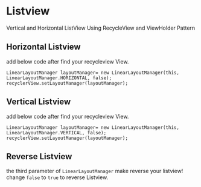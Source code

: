 # Listview
Vertical and Horizontal ListView Using RecycleView and ViewHolder Pattern

## Horizontal Listview  ##
add below code after find your recycleview View.

```
LinearLayoutManager layoutManager= new LinearLayoutManager(this, LinearLayoutManager.HORIZONTAL, false);
recyclerView.setLayoutManager(layoutManager);
```


## Vertical Listview  ##
add below code after find your recycleview View.

```
LinearLayoutManager layoutManager= new LinearLayoutManager(this, LinearLayoutManager.VERTICAL, false);
recyclerView.setLayoutManager(layoutManager);
```


## Reverse Listview ##
the third parameter of ```LinearLayoutManager``` make reverse your listview! change ```false``` to ```true``` to reverse Listview.
